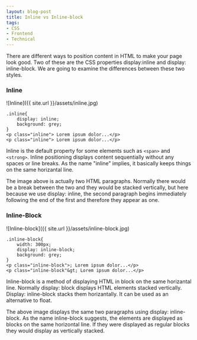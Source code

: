 ```yaml
---
layout: blog-post
title: Inline vs Inline-block
tags: 
- CSS
- Frontend
- Technical
---
```

There are different ways to position content in HTML to make your page look good. Two of these are the CSS properties display:inline and display: inline-block. We are going to examine the differences between these two styles.

### Inline

![Inline]({{ site.url }}/assets/inline.jpg)

    .inline{
    	display: inline;
    	background: grey;
    }
	<p class="inline"> Lorem ipsum dolor...</p>
	<p class="inline"> Lorem ipsum dolor...</p>

Inline is the default property for some elements such as `<span>` and `<strong>`. Inline positioning displays content sequentially without any spaces or line breaks. As the name "inline" implies, it basically keeps things on the same horizantal line.

The image above is actually two HTML paragraphs. Normally there would be a break between the two and they would be stacked vertically, but here because we use display: inline, the second paragraph begins immediately following the end of the first and therefore they appear as one.


### Inline-Block

![Inline-block]({{ site.url }}/assets/inline-block.jpg)

    .inline-block{
    	width: 300px;
    	display: inline-block;
    	background: grey;
    }
	<p class="inline-block">; Lorem ipsum dolor...</p>
	<p class="inline-block"&gt; Lorem ipsum dolor...</p>

Inline-block is a method of displaying HTML in block on the same horizantal line. Normally display: block displays HTML elements stacked vertically. Display: inline-block stacks them horizantally. It can be used as an alternative to float.

The above image displays the same two paragraphs using display: inline-block. As the name inline-block suggests, the elements are displayed as blocks on the same horizontal line. If they were displayed as regular blocks they would display as vertically stacked.
